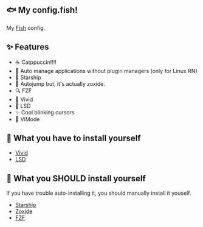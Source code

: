 ## 🐟 My config.fish!

My [Fish](https://fishshell.com/) config.

## ✨ Features

- ☕ Catppuccin!!!!
- 🤖 Auto manage applications without plugin managers (only for Linux RN)
- 🚀 Starship
- 🤖 Autojump but, it's actually zoxide.
- 🔍 FZF
- 🌈 Vivid
- 🧠 LSD
- ✨ Cool blinking cursors
- 💪 ViMode

## 🚧 What you have to install yourself

- [Vivid](https://github.com/sharkdp/vivid)
- [LSD](https://github.com/lsd-rs/lsd)

## 🍻 What you **SHOULD** install yourself

If you have trouble auto-installing it, you should manually install it youself.

- [Starship](https://starship.rs/guide/#%F0%9F%9A%80-installation)
- [Zoxide](https://github.com/ajeetdsouza/zoxide)
- [FZF](https://github.com/junegunn/fzf)
